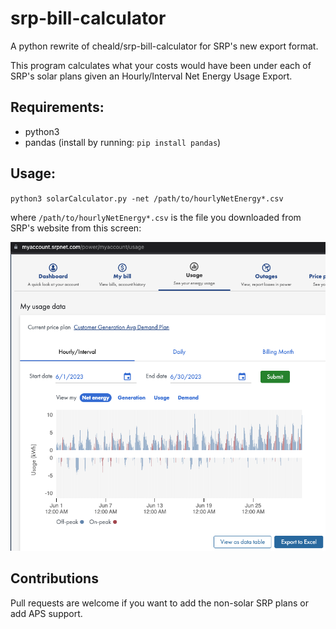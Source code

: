 # srp-bill-calculator
A python rewrite of cheald/srp-bill-calculator for SRP's new export format.

This program calculates what your costs would have been under each of SRP's solar plans given an Hourly/Interval Net Energy Usage Export.

## Requirements:
* python3
* pandas (install by running: `pip install pandas`)

## Usage:
`python3 solarCalculator.py -net /path/to/hourlyNetEnergy*.csv`

where `/path/to/hourlyNetEnergy*.csv` is the file you downloaded from SRP's website from this screen:

![Screenshot of the SRP website Export to Excel feature.](ExportToExcel.png)

## Contributions
Pull requests are welcome if you want to add the non-solar SRP plans or add APS support.